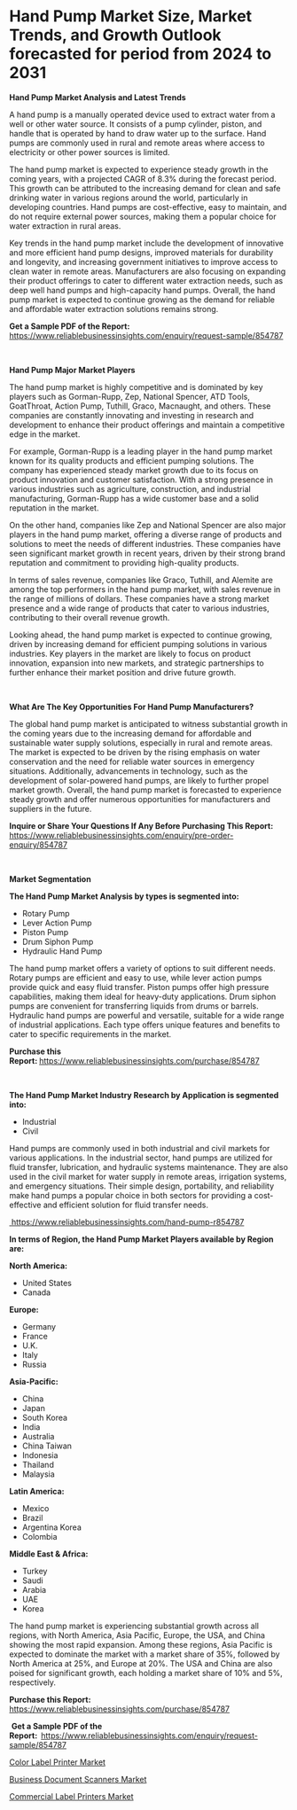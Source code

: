 <p><h1>Hand Pump Market Size, Market Trends, and Growth Outlook forecasted for period from 2024 to 2031</h1></p><p><strong>Hand Pump Market Analysis and Latest Trends</strong></p>
<p><p>A hand pump is a manually operated device used to extract water from a well or other water source. It consists of a pump cylinder, piston, and handle that is operated by hand to draw water up to the surface. Hand pumps are commonly used in rural and remote areas where access to electricity or other power sources is limited.</p><p>The hand pump market is expected to experience steady growth in the coming years, with a projected CAGR of 8.3% during the forecast period. This growth can be attributed to the increasing demand for clean and safe drinking water in various regions around the world, particularly in developing countries. Hand pumps are cost-effective, easy to maintain, and do not require external power sources, making them a popular choice for water extraction in rural areas.</p><p>Key trends in the hand pump market include the development of innovative and more efficient hand pump designs, improved materials for durability and longevity, and increasing government initiatives to improve access to clean water in remote areas. Manufacturers are also focusing on expanding their product offerings to cater to different water extraction needs, such as deep well hand pumps and high-capacity hand pumps. Overall, the hand pump market is expected to continue growing as the demand for reliable and affordable water extraction solutions remains strong.</p></p>
<p><strong>Get a Sample PDF of the Report:&nbsp;</strong> <a href="https://www.reliablebusinessinsights.com/enquiry/request-sample/854787">https://www.reliablebusinessinsights.com/enquiry/request-sample/854787</a></p>
<p>&nbsp;</p>
<p><strong>Hand Pump Major Market Players</strong></p>
<p><p>The hand pump market is highly competitive and is dominated by key players such as Gorman-Rupp, Zep, National Spencer, ATD Tools, GoatThroat, Action Pump, Tuthill, Graco, Macnaught, and others. These companies are constantly innovating and investing in research and development to enhance their product offerings and maintain a competitive edge in the market.</p><p>For example, Gorman-Rupp is a leading player in the hand pump market known for its quality products and efficient pumping solutions. The company has experienced steady market growth due to its focus on product innovation and customer satisfaction. With a strong presence in various industries such as agriculture, construction, and industrial manufacturing, Gorman-Rupp has a wide customer base and a solid reputation in the market.</p><p>On the other hand, companies like Zep and National Spencer are also major players in the hand pump market, offering a diverse range of products and solutions to meet the needs of different industries. These companies have seen significant market growth in recent years, driven by their strong brand reputation and commitment to providing high-quality products.</p><p>In terms of sales revenue, companies like Graco, Tuthill, and Alemite are among the top performers in the hand pump market, with sales revenue in the range of millions of dollars. These companies have a strong market presence and a wide range of products that cater to various industries, contributing to their overall revenue growth.</p><p>Looking ahead, the hand pump market is expected to continue growing, driven by increasing demand for efficient pumping solutions in various industries. Key players in the market are likely to focus on product innovation, expansion into new markets, and strategic partnerships to further enhance their market position and drive future growth.</p></p>
<p>&nbsp;</p>
<p><strong>What Are The Key Opportunities For Hand Pump Manufacturers?</strong></p>
<p><p>The global hand pump market is anticipated to witness substantial growth in the coming years due to the increasing demand for affordable and sustainable water supply solutions, especially in rural and remote areas. The market is expected to be driven by the rising emphasis on water conservation and the need for reliable water sources in emergency situations. Additionally, advancements in technology, such as the development of solar-powered hand pumps, are likely to further propel market growth. Overall, the hand pump market is forecasted to experience steady growth and offer numerous opportunities for manufacturers and suppliers in the future.</p></p>
<p><strong>Inquire or Share Your Questions If Any Before Purchasing This Report:</strong> <a href="https://www.reliablebusinessinsights.com/enquiry/pre-order-enquiry/854787">https://www.reliablebusinessinsights.com/enquiry/pre-order-enquiry/854787</a></p>
<p>&nbsp;</p>
<p><strong>Market Segmentation</strong></p>
<p><strong>The Hand Pump Market Analysis by types is segmented into:</strong></p>
<p><ul><li>Rotary Pump</li><li>Lever Action Pump</li><li>Piston Pump</li><li>Drum Siphon Pump</li><li>Hydraulic Hand Pump</li></ul></p>
<p><p>The hand pump market offers a variety of options to suit different needs. Rotary pumps are efficient and easy to use, while lever action pumps provide quick and easy fluid transfer. Piston pumps offer high pressure capabilities, making them ideal for heavy-duty applications. Drum siphon pumps are convenient for transferring liquids from drums or barrels. Hydraulic hand pumps are powerful and versatile, suitable for a wide range of industrial applications. Each type offers unique features and benefits to cater to specific requirements in the market.</p></p>
<p><strong>Purchase this Report:&nbsp;</strong><a href="https://www.reliablebusinessinsights.com/purchase/854787">https://www.reliablebusinessinsights.com/purchase/854787</a></p>
<p>&nbsp;</p>
<p><strong>The Hand Pump Market Industry Research by Application is segmented into:</strong></p>
<p><ul><li>Industrial</li><li>Civil</li></ul></p>
<p><p>Hand pumps are commonly used in both industrial and civil markets for various applications. In the industrial sector, hand pumps are utilized for fluid transfer, lubrication, and hydraulic systems maintenance. They are also used in the civil market for water supply in remote areas, irrigation systems, and emergency situations. Their simple design, portability, and reliability make hand pumps a popular choice in both sectors for providing a cost-effective and efficient solution for fluid transfer needs.</p></p>
<p><a href="https://www.reliablebusinessinsights.com/hand-pump-r854787">&nbsp;https://www.reliablebusinessinsights.com/hand-pump-r854787</a></p>
<p><strong>In terms of Region, the Hand Pump Market Players available by Region are:</strong></p>
<p>
    <p> <strong> North America: </strong>
        <ul>
            <li>United States</li>
            <li>Canada</li>
        </ul>
        </p> 
    <p> <strong> Europe: </strong>
        <ul>
            <li>Germany</li>
            <li>France</li>
            <li>U.K.</li>
            <li>Italy</li>
            <li>Russia</li>
        </ul>
        </p> 
    <p> <strong> Asia-Pacific: </strong>
        <ul>
            <li>China</li>
            <li>Japan</li>
            <li>South Korea</li>
            <li>India</li>
            <li>Australia</li>
            <li>China Taiwan</li>
            <li>Indonesia</li>
            <li>Thailand</li>
            <li>Malaysia</li>
        </ul>
        </p> 
    <p> <strong> Latin America: </strong>
        <ul>
            <li>Mexico</li>
            <li>Brazil</li>
            <li>Argentina Korea</li>
            <li>Colombia</li>
        </ul>
        </p> 
    <p> <strong> Middle East & Africa: </strong>
        <ul>
            <li>Turkey</li>
            <li>Saudi</li>
            <li>Arabia</li>
            <li>UAE</li>
            <li>Korea</li>
        </ul>
    </p>
    </p>
<p><p>The hand pump market is experiencing substantial growth across all regions, with North America, Asia Pacific, Europe, the USA, and China showing the most rapid expansion. Among these regions, Asia Pacific is expected to dominate the market with a market share of 35%, followed by North America at 25%, and Europe at 20%. The USA and China are also poised for significant growth, each holding a market share of 10% and 5%, respectively.</p></p>
<p><strong>Purchase this Report: </strong><a href="https://www.reliablebusinessinsights.com/purchase/854787">https://www.reliablebusinessinsights.com/purchase/854787</a></p>
<p>&nbsp;<strong>Get a Sample PDF of the Report:&nbsp;&nbsp;</strong><a href="https://www.reliablebusinessinsights.com/enquiry/request-sample/854787">https://www.reliablebusinessinsights.com/enquiry/request-sample/854787</a></p>
<p><strong></strong></p>
<p><p><a href="https://github.com/mauripalmi/Market-Research-Report-List-4/blob/main/color-label-printer-market.md">Color Label Printer Market</a></p><p><a href="https://github.com/RoccoManning/Market-Research-Report-List-6/blob/main/business-document-scanners-market.md">Business Document Scanners Market</a></p><p><a href="https://github.com/gulaimolin/Market-Research-Report-List-5/blob/main/commercial-label-printers-market.md">Commercial Label Printers Market</a></p></p>